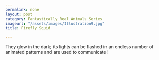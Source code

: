 ```yaml
---
permalink: none
layout: post
category: Fantastically Real Animals Series
imageurl: "/assets/images/Illustration9.jpg"
title: Firefly Squid

---
```


They glow in the dark; its lights can be flashed in an endless number of animated patterns and are used to communicate!
